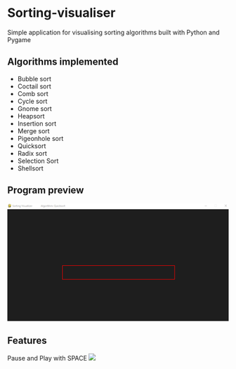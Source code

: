 # Sorting-visualiser
Simple application for visualising sorting algorithms built with Python and Pygame

## Algorithms implemented
- Bubble sort
- Coctail sort
- Comb sort
- Cycle sort
- Gnome sort
- Heapsort
- Insertion sort
- Merge sort
- Pigeonhole sort
- Quicksort
- Radix sort
- Selection Sort
- Shellsort

## Program preview
![](gifs/preview.gif)

## Features
Pause and Play with SPACE
![](gifs/play_pasue.gif)


